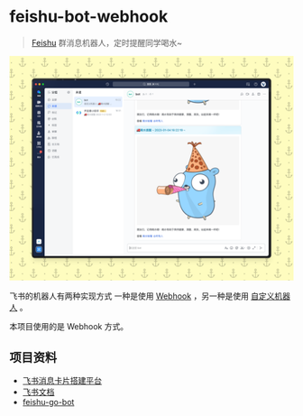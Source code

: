 # feishu-bot-webhook

>  [Feishu](https://www.feishu.cn/) 群消息机器人，定时提醒同学喝水~

![alt text](./doc/capture.png "Title")



飞书的机器人有两种实现方式 一种是使用 [Webhook](https://open.feishu.cn/document/ukTMukTMukTM/ucTM5YjL3ETO24yNxkjN?lang=zh-CN) ，另一种是使用 [自定义机器人](https://open.feishu.cn/document/ukTMukTMukTM/uATM04CMxQjLwEDN) 。

本项目使用的是 Webhook 方式。


## 项目资料

- [飞书消息卡片搭建平台](https://open.feishu.cn/tool/cardbuilder?from=howtoguide)
- [飞书文档](https://open.feishu.cn/document/ukTMukTMukTM/ucTM5YjL3ETO24yNxkjN?lang=zh-CN)
- [feishu-go-bot](https://github.com/CatchZeng/feishu)
